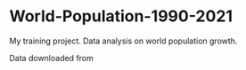 # World-Population-1990-2021

My training project.
Data analysis on world population growth.

Data downloaded from <a href="www.WorldBank.org"></a> 
